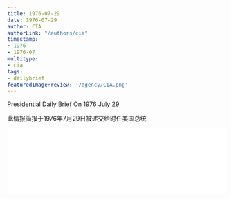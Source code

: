 ```yaml
---
title: 1976-07-29
date: 1976-07-29
author: CIA 
authorLink: "/authors/cia"
timestamp: 
- 1976
- 1976-07
multitype: 
- cia
tags: 
- dailybrief
featuredImagePreview: '/agency/CIA.png'
---
```



Presidential Daily Brief On 1976 July 29

此情报简报于1976年7月29日被递交给时任美国总统

<!--more-->





<div id="over" style="width:100%; overflow:hidden"> <iframe id="sFrame" name="sFrame" frameborder="no" border="0"  allowfullscreen marginwidth="0" scrolling="no" src = " /CIA/1976-07-29.html "  style = " position:absulute; width: 806px; top: 300;" > </iframe> </div>